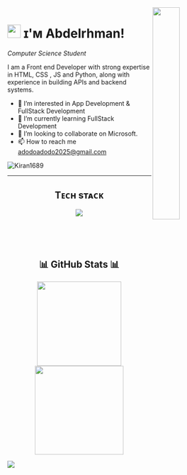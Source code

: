 <!--Night Owl image-->
<div>
  <img align="right" width="35%" src="https://owlbertsio-resized.s3.amazonaws.com/Popper.psd.full.png">
</div>


<!--Header Name-->
# <img src="https://emojis.slackmojis.com/emojis/images/1531849430/4246/blob-sunglasses.gif?1531849430" width="30"/> ɪ'ᴍ Abdelrhman! 
*Computer Science Student*
<br /> 

<!--Start Intro-->               
<p align="left">I am a Front end Developer with strong expertise in HTML, CSS , JS and Python, along with experience in building APIs and backend systems.</p>

- 👀 I’m interested in App Development & FullStack Development
- 🌱 I’m currently learning FullStack Development
- 💞️ I’m looking to collaborate on Microsoft.
- 📫 How to reach me adodoadodo2025@gmail.com
<!--End Intro-->


<!--Profile Count Badge-->
<p align="left">
  <img src="https://komarev.com/ghpvc/?username=AbdoXCode&label=Profile%20views&color=ff8449&style=for-the-badge&logo=star" alt="Kiran1689" style="padding-right:20;" />
</p>
<hr/>



<!--Languages and Tools-->       
<h2 align="center">Tᴇᴄʜ sᴛᴀᴄᴋ</h2>
<p align="center">
  <a href="https://skillicons.dev">
    <img src="https://skillicons.dev/icons?i=html,css,js,react,nodejs,expressjs,python,postgres,git,github,cpp" />
  </a>
</p>


<!--End Languages and Tools-->     

<br/>
<br/>
<br/>


<!--Status-->
<h2 align="center">📊 GitHub Stats 📊</h2>

<div align="center">
  <a href="https://github.com/AbdoXCode/github-readme-stats">
  <img height=190 align="center" src="https://github-readme-stats.vercel.app/api?username=AbdoXCode&theme=react" />
</a>
<a href="https://github.com/anuraghazra/convoychat">
  <img height=200 align="center" src="https://github-readme-stats.vercel.app/api/top-langs?username=AbdoXCode&theme=react&layout=compact&langs_count=8&card_width=320" />
</a>
</div>
<!--End Status-->


![](https://hit.yhype.me/github/profile?account_id=195650454)
